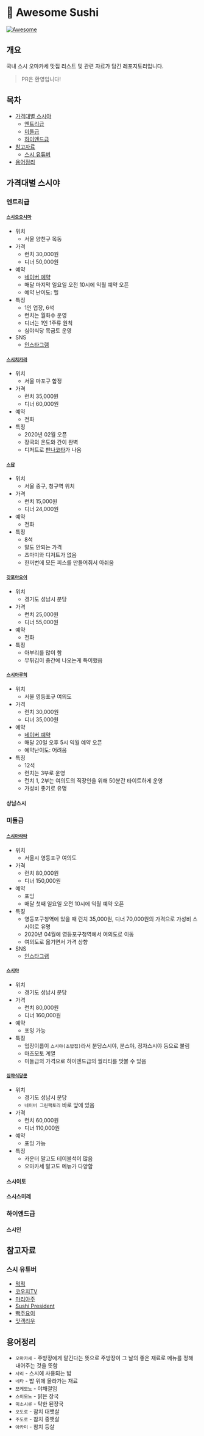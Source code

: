 # 🍣 Awesome Sushi

<a href="https://awesome.re">
    <img src="https://awesome.re/badge.svg" alt="Awesome" align="center">
</a>

## 개요

국내 스시 오마카세 맛집 리스트 및 관련 자료가 담긴 레포지토리입니다.

> PR은 환영입니다!

## 목차

* [가격대별 스시야](#가격대별-스시야)
  * [엔트리급](#엔트리급)
  * [미들급](#미들급)
  * [하이엔드급](#하이엔드급)
* [참고자료](#참고자료)
  * [스시 유튜버](#스시-유튜버)
* [용어정리](#용어정리)


## 가격대별 스시야

### 엔트리급

#### [`스시오오시마`](https://store.naver.com/restaurants/detail?id=864900659)

- 위치
  - 서울 양천구 목동
- 가격
  - 런치 30,000원
  - 디너 50,000원
- 예약
  - [네이버 예약](https://goo.gl/oVNBqB)
  - 매달 마지막 일요일 오전 10시에 익월 예약 오픈
  - 예약 난이도: 헬
- 특징
  - 1인 업장, 6석
  - 런치는 월화수 운영
  - 디너는 1인 1주류 원칙
  - 심야식당 목금토 운영
- SNS
  - [인스타그램](https://www.instagram.com/sushi_oosima)

#### [`스시치카라`](https://store.naver.com/restaurants/detail?id=1539405629)

- 위치
  - 서울 마포구 합정
- 가격
  - 런치 35,000원
  - 디너 60,000원
- 예약
  - 전화
- 특징
  - 2020년 02월 오픈
  - 장국의 온도와 간이 완벽
  - 디저트로 [판나코타](https://ko.wikipedia.org/wiki/%ED%8C%90%EB%82%98_%EC%BD%94%ED%83%80)가 나옴

#### [`스담`](https://store.naver.com/restaurants/detail?id=37869120)

- 위치
  - 서울 중구, 청구역 위치
- 가격
  - 런치 15,000원
  - 디너 24,000원
- 예약
  - 전화
- 특징
  - 8석
  - 말도 안되는 가격
  - 츠마미와 디저트가 없음
  - 한꺼번에 모든 피스를 만들어줘서 아쉬움

#### [`갓포아오이`](https://store.naver.com/restaurants/detail?id=38338131)

- 위치
  - 경기도 성남시 분당
- 가격
  - 런치 25,000원
  - 디너 55,000원
- 예약
  - 전화
- 특징
  - 아부리를 많이 함
  - 무튀김이 중간에 나오는게 특이했음

#### [`스시아루히`](https://store.naver.com/restaurants/detail?id=1251024640)

- 위치
  - 서울 영등포구 여의도
- 가격
  - 런치 30,000원
  - 디너 35,000원
- 예약
  - [네이버 예약](https://booking.naver.com/booking/6/bizes/223362)
  - 매달 20일 오후 5시 익월 예약 오픈
  - 예약난이도: 어려움
- 특징
  - 12석
  - 런치는 3부로 운영
  - 런치 1, 2부는 여의도의 직장인을 위해 50분간 타이트하게 운영
  - 가성비 좋기로 유명

#### 상남스시


### 미들급

#### [`스시아라타`](https://store.naver.com/restaurants/detail?id=1796596446)

- 위치
  - 서울시 영등포구 여의도
- 가격
  - 런치 80,000원
  - 디너 150,000원
- 예약
  - 포잉
  - 매달 첫째 일요일 오전 10시에 익월 예약 오픈
- 특징
  - 영등포구청역에 있을 때 런치 35,000원, 디너 70,000원의 가격으로 가성비 스시야로 유명
  - 2020년 04월에 영등포구청역에서 여의도로 이동
  - 여의도로 옮기면서 가격 상향
- SNS
  - [인스타그램](https://www.instagram.com/tsubasa841)

#### [`스시야`](https://store.naver.com/restaurants/detail?id=1921056523)

- 위치
  - 경기도 성남시 분당
- 가격
  - 런치 80,000원
  - 디너 160,000원
- 예약
  - 포잉 가능
- 특징
  - 업장이름이 `스시야(초밥집)`라서 분당스시야, 분스야, 정자스시야 등으로 불림
  - 마츠모토 계열
  - 미들급의 가격으로 하이엔드급의 퀄리티를 맛볼 수 있음

#### [`심야식당쿤`](https://store.naver.com/restaurants/detail?id=1671873007)

- 위치
  - 경기도 성남시 분당
  - `네이버 그린팩토리` 바로 앞에 있음
- 가격
  - 런치 60,000원
  - 디너 110,000원
- 예약
  - 포잉 가능
- 특징
  - 카운터 말고도 테이블석이 많음
  - 오마카세 말고도 메뉴가 다양함

#### 스시이토

#### 스시스미레


### 하이엔드급

#### 스시인


## 참고자료

### 스시 유튜버

- [먹적](https://www.youtube.com/channel/UCngw6cNCHiqRxv7wmLayH1w)
- [코우지TV](https://www.youtube.com/channel/UCL12ddKeiBTMGZ_g6X7PhXw)
- [마리아주](https://www.youtube.com/channel/UCKeVYAQKdY_YLSjxUrCuXcA)
- [Sushi President](https://www.youtube.com/channel/UCL80hM0_GJdv0hfBHO4Apqw)
- [빡주요이](https://www.youtube.com/channel/UCtRyvZlA6ws_LVuQr5oJsiw)
- [맛객리우](https://www.youtube.com/channel/UCTigVbNdTjgtLexOLGH3AlA)


## 용어정리

- `오마카세` - 주방장에게 맡긴다는 뜻으로 주방장이 그 날의 좋은 재료로 메뉴를 정해 내어주는 것을 뜻함
- `샤리` - 스시에 사용되는 밥
- `네타` - 밥 위에 올라가는 재료
- `쯔케모노` - 야채절임
- `스이모노` - 맑은 장국
- `미소시루` - 탁한 된장국
- `오도로` - 참치 대뱃살
- `주도로` - 참치 중뱃살
- `아카미` - 참치 등살
